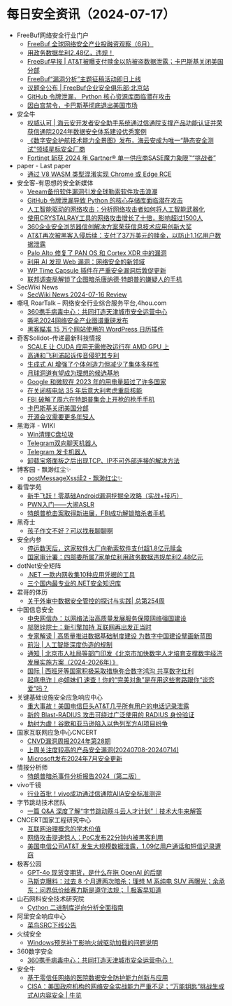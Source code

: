 # 每日安全资讯（2024-07-17）

- FreeBuf网络安全行业门户
  - [FreeBuf 全球网络安全产业投融资观察（6月）](https://www.freebuf.com/articles/neopoints/406174.html)
  - [用政务数据牟利2.48亿，违规！](https://www.freebuf.com/news/406166.html)
  - [FreeBuf早报 | AT&T被曝支付赎金以防被盗数据泄露；卡巴斯基关闭美国分部](https://www.freebuf.com/news/406139.html)
  - [FreeBuf“漏洞分析”主题征稿活动即日上线](https://www.freebuf.com/news/406128.html)
  - [议题全公布 | FreeBuf企业安全俱乐部·北京站](https://www.freebuf.com/fevents/406082.html)
  - [GitHub 令牌泄漏， Python 核心资源库面临潜在攻击](https://www.freebuf.com/news/406078.html)
  - [因白宫禁令，卡巴斯基彻底退出美国市场](https://www.freebuf.com/news/406067.html)
- 安全牛
  - [权威认可 | 海云安开发者安全助手系统通过信通院支撑产品功能认证并荣获信通院2024年数据安全体系建设优秀案例](https://www.aqniu.com/vendor/105623.html)
  - [《数字安全护航技术能力全景图》发布，海云安成为唯一“静态安全测试”领域星标安全厂商](https://www.aqniu.com/vendor/105622.html)
  - [Fortinet 斩获 2024 年 Gartner® 单一供应商SASE魔力象限™“挑战者”](https://www.aqniu.com/vendor/105619.html)
- paper - Last paper
  - [通过 V8 WASM 类型混淆实现 Chrome 或 Edge RCE](https://paper.seebug.org/3197/)
- 安全客-有思想的安全新媒体
  - [Veeam备份软件漏洞引发全球勒索软件攻击浪潮](https://www.anquanke.com/post/id/297925)
  - [GitHub 令牌泄漏导致 Python 的核心存储库面临潜在攻击](https://www.anquanke.com/post/id/297929)
  - [人工智能驱动的网络攻击：分析网络攻击者如何将人工智能武器化](https://www.anquanke.com/post/id/297932)
  - [使用CRYSTALRAY工具的网络攻击增长了十倍，影响超过1500人](https://www.anquanke.com/post/id/297936)
  - [360企业安全浏览器信创解决方案荣获信息技术应用创新大奖](https://www.anquanke.com/post/id/297956)
  - [AT&T再次被黑客入侵后续：支付了37万美元的赎金，以防止1.1亿用户数据泄露](https://www.anquanke.com/post/id/297954)
  - [Palo Alto 修复了 PAN OS 和 Cortex XDR 中的漏洞](https://www.anquanke.com/post/id/297951)
  - [利用 AI 发现 Web 漏洞：网络安全的新领域](https://www.anquanke.com/post/id/297947)
  - [WP Time Capsule 插件在严重安全漏洞后敦促更新](https://www.anquanke.com/post/id/297944)
  - [联邦调查局解锁了企图暗杀唐纳德·特朗普的嫌疑人的手机](https://www.anquanke.com/post/id/297939)
- SecWiki News
  - [SecWiki News 2024-07-16 Review](http://www.sec-wiki.com/?2024-07-16)
- 嘶吼 RoarTalk – 网络安全行业综合服务平台,4hou.com
  - [360携手病毒中心：共同打造天津城市安全运营中心](https://www.4hou.com/posts/wxjR)
  - [嘶吼2024网络安全产业图谱重磅发布](https://www.4hou.com/posts/l0O5)
  - [黑客瞄准 15 万个网站使用的 WordPress 日历插件](https://www.4hou.com/posts/jBRl)
- 奇客Solidot–传递最新科技情报
  - [SCALE 让 CUDA 应用无需修改运行在 AMD GPU 上](https://www.solidot.org/story?sid=78711)
  - [高通和飞利浦起诉传音侵犯其专利](https://www.solidot.org/story?sid=78710)
  - [生成式 AI 增强了个体创造力但减少了集体多样性](https://www.solidot.org/story?sid=78709)
  - [月球洞道有望成为理想的候选基地](https://www.solidot.org/story?sid=78708)
  - [Google 和微软在 2023 年的用电量超过了许多国家](https://www.solidot.org/story?sid=78707)
  - [在关闭核电站 35 年后意大利考虑重启核能](https://www.solidot.org/story?sid=78706)
  - [FBI 破解了周六在特朗普集会上开枪的枪手手机](https://www.solidot.org/story?sid=78705)
  - [卡巴斯基关闭美国分部](https://www.solidot.org/story?sid=78704)
  - [开源会议需要更多年轻人](https://www.solidot.org/story?sid=78703)
- 黑海洋 - WIKI
  - [Win清理C盘垃圾](https://www.upx8.com/4221)
  - [Telegram双向聊天机器人](https://www.upx8.com/4220)
  - [Telegram 发卡机器人](https://www.upx8.com/4219)
  - [卸载宝塔面板之后出现TCP、IP不可外部连接的解决方法](https://www.upx8.com/4218)
- 博客园 - 飘渺红尘✨
  - [postMessageXss续2 - 飘渺红尘✨](https://www.cnblogs.com/piaomiaohongchen/p/18305112)
- 看雪学苑
  - [新手飞跃！零基础Android漏洞挖掘全攻略（实战+技巧）](https://mp.weixin.qq.com/s?__biz=MjM5NTc2MDYxMw==&mid=2458563721&idx=1&sn=e2cc8158623ee93a36640990531d4b1a&chksm=b18d840386fa0d15cf8cb0fbf51100ab9e1c54ed453f329470eb54243f1db836d56a8fae7809&scene=58&subscene=0#rd)
  - [PWN入门——大闹ASLR](https://mp.weixin.qq.com/s?__biz=MjM5NTc2MDYxMw==&mid=2458563721&idx=2&sn=372555a953b873c8285e2cbae581f143&chksm=b18d840386fa0d1526cc9ea5c3850398c5eed5c66fce6676d46f213120df72edb29e97a7f648&scene=58&subscene=0#rd)
  - [特朗普枪击案取得新进展，FBI成功解锁暗杀者手机](https://mp.weixin.qq.com/s?__biz=MjM5NTc2MDYxMw==&mid=2458563721&idx=3&sn=ab2a09f545d252c625912adba3dd913f&chksm=b18d840386fa0d15558803021b9b9b851b65121a35ea5ad16e88d4af2e1372666d87e4618c71&scene=58&subscene=0#rd)
- 黑奇士
  - [孩子作文不好？可以找我聊聊啊](https://mp.weixin.qq.com/s?__biz=MzI5ODYwNTE4Nw==&mid=2247488283&idx=1&sn=2826345a08e9ad104c7a1fb8824ee443&chksm=eca21cf7dbd595e126725230415b88a7fb6236699f72b1d030e31576b047059e102a1148acbf&scene=58&subscene=0#rd)
- 安全内参
  - [停运数天后，这家软件大厂向勒索软件支付超1.8亿元赎金](https://mp.weixin.qq.com/s?__biz=MzI4NDY2MDMwMw==&mid=2247512177&idx=1&sn=e137f26597d12ee8c3e62be933a0b77c&chksm=ebfaf751dc8d7e47820c78576bd58b250dd38404bc6c73f7b953a6bb88b72642d989eeb91525&scene=58&subscene=0#rd)
  - [国家审计署：四部委所属7家单位利用政务数据违规牟利2.48亿元](https://mp.weixin.qq.com/s?__biz=MzI4NDY2MDMwMw==&mid=2247512177&idx=2&sn=af9216f3c4a9163f328cb7b4848e5ae5&chksm=ebfaf751dc8d7e4795ac1776312eecbf1980b2886f5b2eb1af7e0375f4dffc6d83fa4a972aef&scene=58&subscene=0#rd)
- dotNet安全矩阵
  - [.NET 一款内网收集10种应用凭据的工具](https://mp.weixin.qq.com/s?__biz=MzUyOTc3NTQ5MA==&mid=2247493343&idx=1&sn=a4c9757a31c0747856116e7586824130&chksm=fa594832cd2ec124af32099789a25499b085836f66dd34696c4729790143e96db8b8dd2de326&scene=58&subscene=0#rd)
  - [三个国内最专业的.NET安全知识库](https://mp.weixin.qq.com/s?__biz=MzUyOTc3NTQ5MA==&mid=2247493343&idx=2&sn=fde79c46bc1a28884a7c72aec7c8dd3a&chksm=fa594832cd2ec1248dd82ad4b7e65e9246a7b424636fa6928aaeb935e2640fd64146ee9e8510&scene=58&subscene=0#rd)
- 君哥的体历
  - [关于外审中数据安全管控的探讨与实践| 总第254周](https://mp.weixin.qq.com/s?__biz=MzI2MjQ1NTA4MA==&mid=2247491337&idx=1&sn=d9852e8ff66228e478f2efb41105eb8c&chksm=ea4bb54edd3c3c586b94f6d290c509c9eaa2ee6fb0f6efc9454bc76ca8298026f82451dfc58b&scene=58&subscene=0#rd)
- 中国信息安全
  - [中央网信办：以网络法治高质量发展服务保障网络强国建设](https://mp.weixin.qq.com/s?__biz=MzA5MzE5MDAzOA==&mid=2664220121&idx=1&sn=ae2ce121b826801bf4e675895348cc34&chksm=8b59c720bc2e4e36b0caf5abec3bcf1bf6b55f8d3bedea6aeff34e83f01e93147b51fd15df6e&scene=58&subscene=0#rd)
  - [邬贺铨院士：新引擎加持 互联网再出发正当时](https://mp.weixin.qq.com/s?__biz=MzA5MzE5MDAzOA==&mid=2664220121&idx=2&sn=050a6accfaa587ae600a65b478ae582b&chksm=8b59c720bc2e4e36bc337e5a3910e13689f9f2e1dcfb697d83778bac43baaefe4bc54190cad0&scene=58&subscene=0#rd)
  - [专家解读 | 高质量推进数据基础制度建设 为数字中国建设擘画新蓝图](https://mp.weixin.qq.com/s?__biz=MzA5MzE5MDAzOA==&mid=2664220121&idx=3&sn=384588fa7dd5d7407e770e3126681346&chksm=8b59c720bc2e4e3682e7dc68e0b66a591b26ef00cf2ae60d42580f5a43b96d28994926b935ef&scene=58&subscene=0#rd)
  - [前沿 | 人工智能深度伪造的规制](https://mp.weixin.qq.com/s?__biz=MzA5MzE5MDAzOA==&mid=2664220121&idx=4&sn=1a28cc21168fe1172329bd4d7311bed0&chksm=8b59c720bc2e4e363692df4d5ed32d097341305cc10eef3acd064b9d9545f62e36d91ffa23f4&scene=58&subscene=0#rd)
  - [通知 | 北京市人社局等部门印发《北京市加快数字人才培育支撑数字经济发展实施方案（2024-2026年）》](https://mp.weixin.qq.com/s?__biz=MzA5MzE5MDAzOA==&mid=2664220121&idx=5&sn=014f2a917399e796e65319cf9d0f1800&chksm=8b59c720bc2e4e3624b3eead09f7be6124df25562d45205e63a7e37c7109663103343d36aa3d&scene=58&subscene=0#rd)
  - [国际 | 西班牙等国家积极采取措施弥合数字鸿沟 共享数字红利](https://mp.weixin.qq.com/s?__biz=MzA5MzE5MDAzOA==&mid=2664220121&idx=6&sn=755843cd52cbada08848841d93d5efa7&chksm=8b59c720bc2e4e36ca8dfedabe245856b60912a046af74da1b2770453406ccddbbc09ff537f7&scene=58&subscene=0#rd)
  - [起底电诈丨@姐妹们 速查！你的“完美对象”是在用这些套路跟你“谈恋爱”吗？](https://mp.weixin.qq.com/s?__biz=MzA5MzE5MDAzOA==&mid=2664220121&idx=7&sn=26fe37174da2d5ff3b7779cc20574c6a&chksm=8b59c720bc2e4e36f57bdf133de7dec968f66b5dce17aa33492e394f6e8d677345054e41146f&scene=58&subscene=0#rd)
- 关键基础设施安全应急响应中心
  - [重大事故！美国电信巨头AT&T几乎所有用户的电话记录泄露](https://mp.weixin.qq.com/s?__biz=MzkyMzAwMDEyNg==&mid=2247544903&idx=1&sn=3cd32427062d92e0e99a98e0be1438ee&chksm=c1e9bc16f69e350073aaf9f688183fa90b228c7005714cffe4d916f3d0d2f24beae5e42c9201&scene=58&subscene=0#rd)
  - [新的 Blast-RADIUS 攻击可绕过广泛使用的 RADIUS 身份验证](https://mp.weixin.qq.com/s?__biz=MzkyMzAwMDEyNg==&mid=2247544903&idx=2&sn=92f7e3697709429816e2f6d510f56df9&chksm=c1e9bc16f69e3500a230d5577ae5f5adf697dd2563354f1541d9644b2b2372367181ff8c0e47&scene=58&subscene=0#rd)
  - [助纣为虐！谷歌和亚马逊陷入以色列军方AI项目纷争](https://mp.weixin.qq.com/s?__biz=MzkyMzAwMDEyNg==&mid=2247544903&idx=3&sn=01cf26556e790614c2c447f242778538&chksm=c1e9bc16f69e3500a27feb23d78a02aec24c51c88aa4c3ff5938ebe5145f96f24a9ba6faa443&scene=58&subscene=0#rd)
- 国家互联网应急中心CNCERT
  - [CNVD漏洞周报2024年第28期](https://mp.weixin.qq.com/s?__biz=MzIwNDk0MDgxMw==&mid=2247499235&idx=1&sn=375cb047a38747b8a77b3966d5a4f676&chksm=973ace81a04d4797e1459d00fa7c969809a4d1b600e3027fbbccf86c49c0eac300150ef8ab9d&scene=58&subscene=0#rd)
  - [上周关注度较高的产品安全漏洞(20240708-20240714)](https://mp.weixin.qq.com/s?__biz=MzIwNDk0MDgxMw==&mid=2247499235&idx=2&sn=4b3d5df99ac77847294c448db7478507&chksm=973ace81a04d479796d58c4afde6dd5c9092b8d475c24630d922afc58f3676178c4221ead77e&scene=58&subscene=0#rd)
  - [Microsoft发布2024年7月安全更新](https://mp.weixin.qq.com/s?__biz=MzIwNDk0MDgxMw==&mid=2247499235&idx=3&sn=5132956203c156bdf711e03bcbac4c3a&chksm=973ace81a04d4797d23a970f9e3a91dace1461cbc273f35f9b3cd068ed1ace6882f9b70a3387&scene=58&subscene=0#rd)
- 情报分析师
  - [特朗普暗杀事件分析报告2024（第二版）](https://mp.weixin.qq.com/s?__biz=MzA3Mjc1MTkwOA==&mid=2650552823&idx=1&sn=2f97b93c8ff01868f78454ada8eac38e&chksm=871117bcb0669eaac903c4f3c98bfa8623e7b33072ec01f4500d8a270c0f45d45af6638f6f40&scene=58&subscene=0#rd)
- vivo千镜
  - [行业首批！vivo成功通过信通院AIIA安全标准测评](https://mp.weixin.qq.com/s?__biz=MzI0Njg4NzE3MQ==&mid=2247491748&idx=1&sn=d258761a6bda00a7ba3a48d31ecc4bcb&chksm=e9bac6c8decd4fdef5b56483b93f14f013430f78a0ac80ec11a61ee1f25af66091642348648e&scene=58&subscene=0#rd)
- 字节跳动技术团队
  - [一篇 Q&A 深度了解“字节跳动筋斗云人才计划”｜技术大牛来解答](https://mp.weixin.qq.com/s?__biz=MzI1MzYzMjE0MQ==&mid=2247508259&idx=1&sn=a3ee9311e6ece139d841f58ee8a58dbb&chksm=e9d36ac1dea4e3d73108ba5dec7cb6ed11a30b4eaf2f42128a50ea678e508a6894737a1fa19f&scene=58&subscene=0#rd)
- CNCERT国家工程研究中心
  - [互联网治理概念的学术价值](https://mp.weixin.qq.com/s?__biz=MzUzNDYxOTA1NA==&mid=2247545871&idx=1&sn=3d9713dac60c0c146bd59b0152b13f3c&chksm=fa9382cecde40bd82a24c343788c254cbf7fe67504cb4432b9280bc15b7c91eca89c1e38a92b&scene=58&subscene=0#rd)
  - [网络攻击提速惊人：PoC发布22分钟内被黑客利用](https://mp.weixin.qq.com/s?__biz=MzUzNDYxOTA1NA==&mid=2247545871&idx=2&sn=7ece6f8e0f769cba28f2fee090a063fb&chksm=fa9382cecde40bd8bd50cc7543bb1c666ef2b78d52b426c561398501215c315ed060695b4c96&scene=58&subscene=0#rd)
  - [美国电信公司AT&T 发生大规模数据泄露，1.09亿用户通话和短信记录遭窃](https://mp.weixin.qq.com/s?__biz=MzUzNDYxOTA1NA==&mid=2247545871&idx=3&sn=106dcef5a4067996b45f7d452024638c&chksm=fa9382cecde40bd8c9e78817a73d1d9419527f35f392cec929a0d8e0bf3390da8b7f4571bea9&scene=58&subscene=0#rd)
- 极客公园
  - [GPT-4o 现货变期货，是什么在拖 OpenAI 的后腿](https://mp.weixin.qq.com/s?__biz=MTMwNDMwODQ0MQ==&mid=2653047534&idx=1&sn=f149a266309f758854e9fea553546ff9&chksm=7e5737584920be4ef6e3e05c40a036c5832ed5820e780dd72506a4e9880dc56e6d82d8f5910f&scene=58&subscene=0#rd)
  - [马斯克曝料：过去 8 个月遭两次暗杀；理想 M 系纯电 SUV 再曝光；余承东：问界低价给赛力斯是遵守法规； | 极客早知道](https://mp.weixin.qq.com/s?__biz=MTMwNDMwODQ0MQ==&mid=2653047496&idx=1&sn=8522bc03b7d239db9919a1c0a74f8cdc&chksm=7e57377e4920be686fbd381adff282acb21b3c2e1694ad91e17db89c356b29ebc606f2102a7c&scene=58&subscene=0#rd)
- 山石网科安全技术研究院
  - [Cython 二进制库逆向分析全面指南](https://mp.weixin.qq.com/s?__biz=MzUzMDUxNTE1Mw==&mid=2247507102&idx=1&sn=5b38235bb8f8bb1dd5b4e2e0325f3f48&chksm=fa520920cd2580369b112cd7f1c2a2841bec74afecdaffdcaab85a4e93dd6e34ccf005e299a5&scene=58&subscene=0#rd)
- 阿里安全响应中心
  - [菜鸟SRC下线公告](https://mp.weixin.qq.com/s?__biz=MzIxMjEwNTc4NA==&mid=2652994919&idx=1&sn=f48c293f63fe039a8dc5667dc38105ca&chksm=8c9ef230bbe97b26e130b10fd0f55e9fa18150d9ee7ef4779ea4d2c79df33897c3d1f2d9a40c&scene=58&subscene=0#rd)
- 火绒安全
  - [Windows预览补丁影响火绒驱动加载的问题说明](https://mp.weixin.qq.com/s?__biz=MzI3NjYzMDM1Mg==&mid=2247519455&idx=1&sn=c319fe6428e6536974f5115f1b9fa3ff&chksm=eb7052e0dc07dbf6bdddc7dea0cb556518bfffd564e53894a998142b2d1e26e9dddfb7c73b8d&scene=58&subscene=0#rd)
- 360数字安全
  - [360携手病毒中心：共同打造天津城市安全运营中心！](https://mp.weixin.qq.com/s?__biz=MzA4MTg0MDQ4Nw==&mid=2247572990&idx=1&sn=c2e0b40284d5e795d959b666b6a02ff6&chksm=9f8d4df6a8fac4e0e3325344329dded37bf3254cff230eb7c0564ea2b4870b0c6d7f1792c321&scene=58&subscene=0#rd)
- 安全牛
  - [基于零信任网络的医院数据安全防护能力创新与应用](https://mp.weixin.qq.com/s?__biz=MjM5Njc3NjM4MA==&mid=2651131117&idx=1&sn=a18fa7e5927f7d78e45952b51afbe732&chksm=bd15bc3e8a6235285893c2662279ced053eca72cf3e5461a786c3e9c348728da61dc55d27ae5&scene=58&subscene=0#rd)
  - [CISA：美国政府机构的网络安全实战能力严重不足；“万能钥匙”挑战生成式AI内容安全 | 牛览](https://mp.weixin.qq.com/s?__biz=MjM5Njc3NjM4MA==&mid=2651131117&idx=2&sn=e99ca3f7adb3ceeb604355cf715c69fa&chksm=bd15bc3e8a623528392ba63415c9ab7d416cda02358b8e9dd022b8c6d2bb913bc7a7ba7253c7&scene=58&subscene=0#rd)
